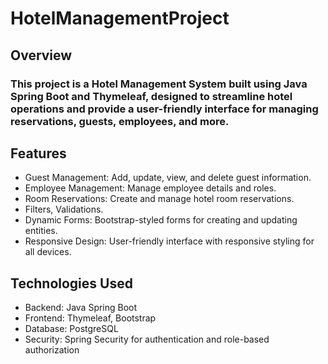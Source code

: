 # HotelManagementProject

## Overview
### This project is a Hotel Management System built using Java Spring Boot and Thymeleaf, designed to streamline hotel operations and provide a user-friendly interface for managing reservations, guests, employees, and more.

## Features
- Guest Management: Add, update, view, and delete guest information.
- Employee Management: Manage employee details and roles.
- Room Reservations: Create and manage hotel room reservations.
- Filters, Validations.
- Dynamic Forms: Bootstrap-styled forms for creating and updating entities.
- Responsive Design: User-friendly interface with responsive styling for all devices.

## Technologies Used
- Backend: Java Spring Boot
- Frontend: Thymeleaf, Bootstrap
- Database: PostgreSQL
- Security: Spring Security for authentication and role-based authorization
